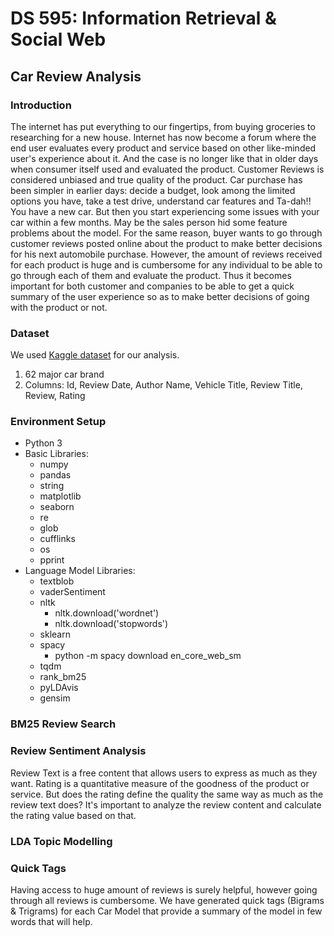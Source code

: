 # DS 595: Information Retrieval & Social Web
## Car Review Analysis

### Introduction
The internet has put everything to our fingertips, from buying groceries to researching for a new house. Internet has now become a forum where the end user evaluates every product and service based on other like-minded user's experience about it. And the case is no longer like that in older days when consumer itself used and evaluated the product. Customer Reviews is considered unbiased and true quality of the product.
Car purchase has been simpler in earlier days: decide a budget, look among the limited options you have, take a test drive, understand car features and Ta-dah!! You have a new car. But then you start experiencing some issues with your car within a few months. May be the sales person hid some feature problems about the model.
For the same reason, buyer wants to go through customer reviews posted online about the product to make better decisions for his next automobile purchase.
However, the amount of reviews received for each product is huge and is cumbersome for any individual to be able to go through each of them and evaluate the product. Thus it becomes important for both customer and companies to be able to get a quick summary of the user experience so as to make better decisions of going with the product or not.

### Dataset
We used <a href="https://www.kaggle.com/ankkur13/edmundsconsumer-car-ratings-and-reviews">Kaggle dataset</a> for our analysis.
1. 62 major car brand
2. Columns: Id, Review Date, Author Name, Vehicle Title, Review Title, Review, Rating

### Environment Setup
* Python 3
* Basic Libraries:
  * numpy
  * pandas
  * string
  * matplotlib
  * seaborn
  * re
  * glob
  * cufflinks
  * os
  * pprint
* Language Model Libraries:
  * textblob
  * vaderSentiment
  * nltk
    * nltk.download('wordnet')
    * nltk.download('stopwords')
  * sklearn
  * spacy
    * python -m spacy download en_core_web_sm
  * tqdm
  * rank_bm25
  * pyLDAvis
  * gensim
  

### BM25 Review Search

### Review Sentiment Analysis
Review Text is a free content that allows users to express as much as they want. Rating is a quantitative measure of the goodness of the product or service. But does the rating define the quality the same way as much as the review text does?
It's important to analyze the review content and calculate the rating value based on that.

### LDA Topic Modelling


### Quick Tags
Having access to huge amount of reviews is surely helpful, however going through all reviews is cumbersome. We have generated quick tags (Bigrams & Trigrams) for each Car Model that provide a summary of the model in few words that will help.
